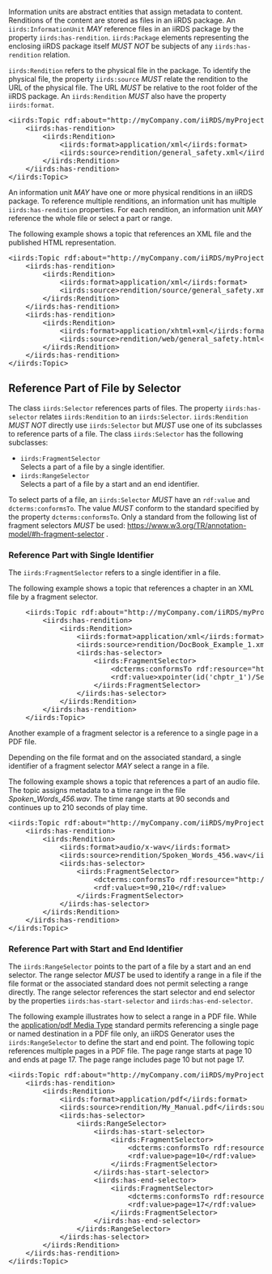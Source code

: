 
Information units are abstract entities that assign metadata to content. Renditions of the content are stored as files in an iiRDS package. An `iirds:InformationUnit` <em title="MAY in RFC 2119 context" class="rfc2119">MAY</em> reference files in an iiRDS package by the property `iirds:has-rendition`. 
`iirds:Package` elements representing the enclosing iiRDS package itself <em title="MUST NOT in RFC 2119 context" class="rfc2119">MUST NOT</em> be subjects of any `iirds:has-rendition` relation.

`iirds:Rendition` refers to the physical file in the package. To identify the physical file, the property `iirds:source` <em title="MUST in RFC 2119 context" class="rfc2119">MUST</em> relate the rendition to the URL of the physical file. The URL <em title="MUST in RFC 2119 context" class="rfc2119">MUST</em> be relative to the root folder of the iiRDS package. An `iirds:Rendition` <em title="MUST in RFC 2119 context" class="rfc2119">MUST</em> also have the property `iirds:format`.

<pre class="example" title="A topic with a reference to a file">
&lt;iirds:Topic rdf:about="http://myCompany.com/iiRDS/myProject/myPackage/topic_1"&gt;
    &lt;iirds:has-rendition&gt;
        &lt;iirds:Rendition&gt;
            &lt;iirds:format&gt;application/xml&lt;/iirds:format&gt;
            &lt;iirds:source&gt;rendition/general_safety.xml&lt;/iirds:source&gt;
        &lt;/iirds:Rendition&gt;
    &lt;/iirds:has-rendition&gt;
&lt;/iirds:Topic&gt;
</pre>

An information unit <em title="MAY in RFC 2119 context" class="rfc2119">MAY</em> have one or more physical renditions in an iiRDS package. To reference multiple renditions, an information unit has multiple `iirds:has-rendition` properties. For each rendition, an information unit <em title="MAY in RFC 2119 context" class="rfc2119">MAY</em> reference the whole file or select a part or range.

<aside class="example" title="A topic with references to two files">

The following example shows a topic that references an XML file and the published HTML representation.
<pre>
&lt;iirds:Topic rdf:about="http://myCompany.com/iiRDS/myProject/myPackage/topic_1"&gt;
    &lt;iirds:has-rendition&gt;
        &lt;iirds:Rendition&gt;
            &lt;iirds:format&gt;application/xml&lt;/iirds:format&gt;
            &lt;iirds:source&gt;rendition/source/general_safety.xml&lt;/iirds:source&gt;
        &lt;/iirds:Rendition&gt;
    &lt;/iirds:has-rendition&gt;
    &lt;iirds:has-rendition&gt;
        &lt;iirds:Rendition&gt;
            &lt;iirds:format&gt;application/xhtml+xml&lt;/iirds:format&gt;
            &lt;iirds:source&gt;rendition/web/general_safety.html&lt;/iirds:source&gt;
        &lt;/iirds:Rendition&gt;
    &lt;/iirds:has-rendition&gt;
&lt;/iirds:Topic&gt;
</pre>
</aside>

## Reference Part of File by Selector
The class `iirds:Selector` references parts of files. The property `iirds:has-selector` relates `iirds:Rendition` to an `iirds:Selector`. `iirds:Rendition` <em title="MUST NOT in RFC 2119 context" class="rfc2119">MUST NOT</em> directly use `iirds:Selector` but <em title="MUST in RFC 2119 context" class="rfc2119">MUST</em> use one of its subclasses to reference parts of a file. The class `iirds:Selector` has the following subclasses:

* `iirds:FragmentSelector`  
   Selects a part of a file by a single identifier.
* `iirds:RangeSelector`  
   Selects a part of a file by a start and an end identifier.

To select parts of a file, an `iirds:Selector` <em title="MUST in RFC 2119 context" class="rfc2119">MUST</em> have an `rdf:value` and `dcterms:conformsTo`. The value <em title="MUST in RFC 2119 context" class="rfc2119">MUST</em> conform to the standard specified by the property `dcterms:conformsTo`. Only a standard from the following list of fragment selectors <em title="MUST in RFC 2119 context" class="rfc2119">MUST</em> be used: https://www.w3.org/TR/annotation-model/#h-fragment-selector .

### Reference Part with Single Identifier
The `iirds:FragmentSelector` refers to a single identifier in a file. 

<aside  class="example" title="A topic with reference to a fragment of a file">

The following example shows a topic that references a chapter in an XML file by a fragment selector.
<pre >
    &lt;iirds:Topic rdf:about="http://myCompany.com/iiRDS/myProject/myPackage/topic_1"&gt;
        &lt;iirds:has-rendition&gt;
            &lt;iirds:Rendition&gt;
                &lt;iirds:format&gt;application/xml&lt;/iirds:format&gt;
                &lt;iirds:source&gt;rendition/DocBook_Example_1.xml&lt;/iirds:source&gt;
                &lt;iirds:has-selector&gt;
                    &lt;iirds:FragmentSelector&gt;
                        &lt;dcterms:conformsTo rdf:resource="http://tools.ietf.org/rfc/rfc3023"/&gt;
                        &lt;rdf:value&gt;xpointer(id('chptr_1')/Section[1])&lt;/rdf:value&gt;
                    &lt;/iirds:FragmentSelector&gt;
                &lt;/iirds:has-selector&gt;
            &lt;/iirds:Rendition&gt;
        &lt;/iirds:has-rendition&gt;
    &lt;/iirds:Topic&gt;
</pre>

Another example of a fragment selector is a reference to a single page in a PDF file.

</aside>

Depending on the file format and on the associated standard, a single identifier of a fragment selector <em title="MAY in RFC 2119 context" class="rfc2119">MAY</em> select a range in a file. 

<aside class="example" title="A topic with a reference to a part of an audio file">

The following example shows a topic that references a part of an audio file. The topic assigns metadata to a time range in the file *Spoken\_Words\_456.wav*. The time range starts at 90 seconds and continues up to 210 seconds of play time. 

<pre>
&lt;iirds:Topic rdf:about="http://myCompany.com/iiRDS/myProject/myPackage/audio_7654"&gt;
    &lt;iirds:has-rendition&gt;
        &lt;iirds:Rendition&gt;
            &lt;iirds:format&gt;audio/x-wav&lt;/iirds:format&gt;
            &lt;iirds:source&gt;rendition/Spoken_Words_456.wav&lt;/iirds:source&gt;
            &lt;iirds:has-selector&gt;
                &lt;iirds:FragmentSelector&gt;
                    &lt;dcterms:conformsTo rdf:resource="http://www.w3.org/TR/media-frags/"/&gt;
                    &lt;rdf:value&gt;t=90,210&lt;/rdf:value&gt;
                &lt;/iirds:FragmentSelector&gt;
            &lt;/iirds:has-selector&gt;
        &lt;/iirds:Rendition&gt;
    &lt;/iirds:has-rendition&gt;
&lt;/iirds:Topic&gt;
</pre>
</aside>

### Reference Part with Start and End Identifier
The `iirds:RangeSelector` points to the part of a file by a start and an end selector. The range selector <em title="MUST in RFC 2119 context" class="rfc2119">MUST</em> be used to identify a range in a file if the file format or the associated standard does not permit selecting a range directly. The range selector references the start selector and end selector by the properties `iirds:has-start-selector` and `iirds:has-end-selector`.


<aside class="example" title="A topic with a reference to a page range of a file">

The following example illustrates how to select a range in a PDF file. While the [application/pdf Media Type](http://tools.ietf.org/rfc/rfc3778) standard permits referencing a single page or named destination in a PDF file only, an iiRDS Generator uses the `iirds:RangeSelector` to define the start and end point. The following topic references multiple pages in a PDF file. The page range starts at page 10 and ends at page 17. The page range includes page 10 but not page 17.

<pre>
&lt;iirds:Topic rdf:about="http://myCompany.com/iiRDS/myProject/myPackage/my_manual"&gt;
    &lt;iirds:has-rendition&gt;
        &lt;iirds:Rendition&gt;
            &lt;iirds:format&gt;application/pdf&lt;/iirds:format&gt;
            &lt;iirds:source&gt;rendition/My_Manual.pdf&lt;/iirds:source&gt;
            &lt;iirds:has-selector&gt;
                &lt;iirds:RangeSelector&gt;
                    &lt;iirds:has-start-selector&gt;
                        &lt;iirds:FragmentSelector&gt;
                            &lt;dcterms:conformsTo rdf:resource="http://tools.ietf.org/rfc/rfc3778"/&gt;
                            &lt;rdf:value&gt;page=10&lt;/rdf:value&gt;
                        &lt;/iirds:FragmentSelector&gt;
                    &lt;/iirds:has-start-selector&gt;
                    &lt;iirds:has-end-selector&gt;
                        &lt;iirds:FragmentSelector&gt;
                            &lt;dcterms:conformsTo rdf:resource="http://tools.ietf.org/rfc/rfc3778"/&gt;
                            &lt;rdf:value&gt;page=17&lt;/rdf:value&gt;
                        &lt;/iirds:FragmentSelector&gt;
                    &lt;/iirds:has-end-selector&gt;
                &lt;/iirds:RangeSelector&gt;
            &lt;/iirds:has-selector&gt;
        &lt;/iirds:Rendition&gt;
    &lt;/iirds:has-rendition&gt;
&lt;/iirds:Topic&gt;
</pre>
</aside>
